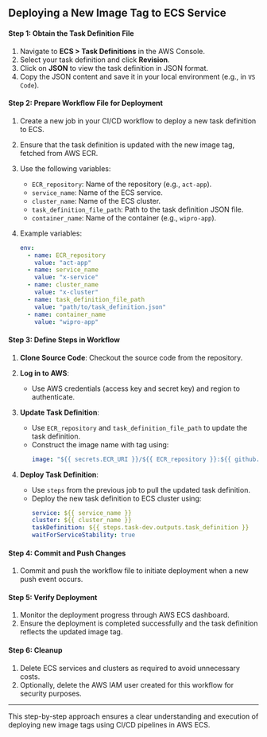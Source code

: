 ## Deploying a New Image Tag to ECS Service

#### Step 1: Obtain the Task Definition File

1. Navigate to **ECS > Task Definitions** in the AWS Console.
2. Select your task definition and click **Revision**.
3. Click on **JSON** to view the task definition in JSON format.
4. Copy the JSON content and save it in your local environment (e.g., in `VS Code`).

#### Step 2: Prepare Workflow File for Deployment

1. Create a new job in your CI/CD workflow to deploy a new task definition to ECS.
2. Ensure that the task definition is updated with the new image tag, fetched from AWS ECR.
3. Use the following variables:
   - `ECR_repository`: Name of the repository (e.g., `act-app`).
   - `service_name`: Name of the ECS service.
   - `cluster_name`: Name of the ECS cluster.
   - `task_definition_file_path`: Path to the task definition JSON file.
   - `container_name`: Name of the container (e.g., `wipro-app`).

4. Example variables:
   ```yaml
   env:
     - name: ECR_repository
       value: "act-app"
     - name: service_name
       value: "x-service"
     - name: cluster_name
       value: "x-cluster"
     - name: task_definition_file_path
       value: "path/to/task_definition.json"
     - name: container_name
       value: "wipro-app"
   ```

#### Step 3: Define Steps in Workflow

1. **Clone Source Code**: Checkout the source code from the repository.
   
2. **Log in to AWS**:
   - Use AWS credentials (access key and secret key) and region to authenticate.

3. **Update Task Definition**:
   - Use `ECR_repository` and `task_definition_file_path` to update the task definition.
   - Construct the image name with tag using:
     ```yaml
     image: "${{ secrets.ECR_URI }}/${{ ECR_repository }}:${{ github.run_number }}"
     ```
   
4. **Deploy Task Definition**:
   - Use `steps` from the previous job to pull the updated task definition.
   - Deploy the new task definition to ECS cluster using:
     ```yaml
     service: ${{ service_name }}
     cluster: ${{ cluster_name }}
     taskDefinition: ${{ steps.task-dev.outputs.task_definition }}
     waitForServiceStability: true
     ```

#### Step 4: Commit and Push Changes

1. Commit and push the workflow file to initiate deployment when a new push event occurs.

#### Step 5: Verify Deployment

1. Monitor the deployment progress through AWS ECS dashboard.
2. Ensure the deployment is completed successfully and the task definition reflects the updated image tag.

#### Step 6: Cleanup

1. Delete ECS services and clusters as required to avoid unnecessary costs.
2. Optionally, delete the AWS IAM user created for this workflow for security purposes.

---

This step-by-step approach ensures a clear understanding and execution of deploying new image tags using CI/CD pipelines in AWS ECS.
